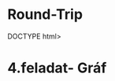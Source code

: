 # Round-Trip
DOCTYPE html>
<html lang="hu">
<head>
    <meta charset="UTF-8">
    <meta name="viewport" content="width=device-width, initial-scale=1.0">
    <title>Bukodi-Vass Annamária</title>
    <meta name="author" content="Bukodi-Vass Annamária">

</head>
<body>
  <h1>4.feladat- Gráf</h1>
  <a href="
</body>
